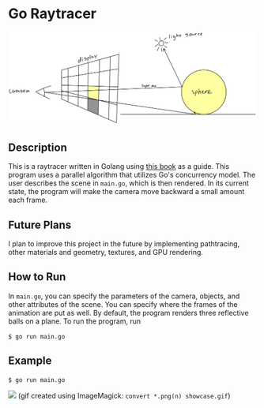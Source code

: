 # Go Raytracer
![](diagram.jpeg)

## Description
This is a raytracer written in Golang using [this book](https://gabrielgambetta.com/computer-graphics-from-scratch/) as a guide. This program uses a parallel algorithm that utilizes Go's concurrency model. The user describes the scene in `main.go`, which is then rendered. In its current state, the program will make the camera move backward a small amount each frame.

## Future Plans
I plan to improve this project in the future by implementing pathtracing, other materials and geometry, textures, and GPU rendering. 

## How to Run
In `main.go`, you can specify the parameters of the camera, objects, and other attributes of the scene. You can specify where the frames of the animation are put as well. By default, the program renders three reflective balls on a plane. To run the program, run
```
$ go run main.go
```

## Example
```
$ go run main.go
```
![](showcase.gif) (gif created using ImageMagick: `convert *.png(n) showcase.gif`)